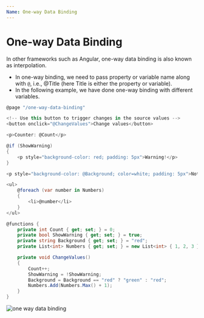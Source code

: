 ```yaml
---
Name: One-way Data Binding
---
```


# One-way Data Binding

In other frameworks such as Angular, one-way data binding is also known as interpolation. 

 - In one-way binding, we need to pass property or variable name along with `@`, i.e., @Title (here Title is either the property or variable). 
 - In the following example, we have done one-way binding with different variables.

```csharp
@page "/one-way-data-binding"

<!-- Use this button to trigger changes in the source values -->
<button onclick="@ChangeValues">Change values</button>

<p>Counter: @Count</p>

@if (ShowWarning)
{
    <p style="background-color: red; padding: 5px">Warning!</p>
}

<p style="background-color: @Background; color=white; padding: 5px">Notification</p>

<ul>
    @foreach (var number in Numbers)
    {
        <li>@number</li>
    }
</ul>

@functions {
    private int Count { get; set; } = 0;
    private bool ShowWarning { get; set; } = true;
    private string Background { get; set; } = "red";
    private List<int> Numbers { get; set; } = new List<int> { 1, 2, 3 };

    private void ChangeValues()
    {
        Count++;
        ShowWarning = !ShowWarning;
        Background = Background == "red" ? "green" : "red";
        Numbers.Add(Numbers.Max() + 1);
    }
}

```

<img src="https://raw.githubusercontent.com/zzzprojects/Blazor-Tutotrial/master/docs/images/one-way-data-binding.png" alt="one way data binding">
